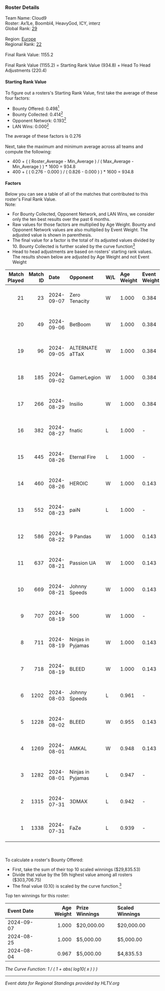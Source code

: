 ### Roster Details<br />
Team Name: Cloud9<br />
Roster: Ax1Le, Boombl4, HeavyGod, ICY, interz<br />
Global Rank: [29](../standings_global.md)<br />
<br />
Region: [Europe]( ../standings_europe.md)<br />
Regional Rank: [22]( ../standings_europe.md)<br />
<br />
Final Rank Value:  1155.2<br />
<br />
Final Rank Value (1155.2) = Starting Rank Value (934.8) + Head To Head Adjustments (220.4)<br />

#### Starting Rank Value<br />
To figure out a rosters's Starting Rank Value, first take the average of these four factors:<br />
- Bounty Offered: 0.498[<sup>1</sup>](#table2)
- Bounty Collected: 0.414[<sup>2</sup>](#table1)
- Opponent Network: 0.193[<sup>2</sup>](#table1)
- LAN Wins: 0.000[<sup>2</sup>](#table1)

The average of these factors is 0.276<br />
<br />
Next, take the maximum and minimum average across all teams and compute the following:<br />
- 400 + ( ( Roster_Average - Min_Average ) / ( Max_Average - Min_Average ) ) * 1600 = 934.8
- 400 + ( ( 0.276 - 0.000 ) / ( 0.826 - 0.000 ) ) * 1600 = 934.8


#### Factors<br />
Below you can see a table of all of the matches that contributed to this roster's Final Rank Value.<br />
Note:<br />

- For Bounty Collected, Opponent Network, and LAN Wins, we consider only the ten best results over the past 6 months.
- Raw values for those factors are multiplied by Age Weight. Bounty and Opponent Network values are also multiplied by Event Weight. The adjusted value is shown in parenthesis.
- The final value for a factor is the total of its adjusted values divided by 10. Bounty Collected is further scaled by the curve function[<sup>3</sup>](#curveFunction)
- Head to head adjustments are based on rosters' starting rank values. The results shown below are adjusted by Age Weight and not Event Weight
<span id="table1"></span><br />


| Match Played | Match ID | Date       | Opponent          | W/L | Age Weight | Event Weight | Bounty Collected | Opponent Network | LAN Wins  | H2H Adj. | Roster                                |
| -: | -: | :- | :- | :- | :- | :- | :- | :- | :- | -: | :- |
|           21 |       23 | 2024-09-07 | Zero Tenacity     | W   | 1.000      | 0.384        | 0.163 (0.063)    | 1.000 (0.384)    | 0 (0.000) |    12.01 | Ax1Le, Boombl4, HeavyGod, ICY, interz |
|           20 |       49 | 2024-09-06 | BetBoom           | W   | 1.000      | 0.384        | 0.229 (0.088)    | 0.535 (0.206)    | 0 (0.000) |    20.95 | Ax1Le, Boombl4, HeavyGod, ICY, interz |
|           19 |       96 | 2024-09-05 | ALTERNATE aTTaX   | W   | 1.000      | 0.384        | 0.102 (0.039)    | 0.837 (0.322)    | 0 (0.000) |     8.84 | Ax1Le, Boombl4, HeavyGod, ICY, interz |
|           18 |      185 | 2024-09-02 | GamerLegion       | W   | 1.000      | 0.384        | 0.162 (0.062)    | 0.601 (0.231)    | 0 (0.000) |    14.39 | Ax1Le, Boombl4, HeavyGod, ICY, interz |
|           17 |      266 | 2024-08-29 | Insilio           | W   | 1.000      | 0.384        | -                | 0.654 (0.251)    | 0 (0.000) |     7.86 | Ax1Le, Boombl4, HeavyGod, ICY, interz |
|           16 |      382 | 2024-08-27 | fnatic            | L   | 1.000      | -            | -                | -                | -         |    -7.20 | Ax1Le, Boombl4, HeavyGod, ICY, interz |
|           15 |      445 | 2024-08-26 | Eternal Fire      | L   | 1.000      | -            | -                | -                | -         |    -0.87 | Ax1Le, Boombl4, HeavyGod, ICY, interz |
|           14 |      460 | 2024-08-26 | HEROIC            | W   | 1.000      | 0.143        | 0.205 (0.029)    | -                | 0 (0.000) |    25.99 | Ax1Le, Boombl4, HeavyGod, ICY, interz |
|           13 |      552 | 2024-08-23 | paiN              | L   | 1.000      | -            | -                | -                | -         |    -1.91 | Ax1Le, Boombl4, HeavyGod, ICY, interz |
|           12 |      586 | 2024-08-22 | 9 Pandas          | W   | 1.000      | 0.143        | -                | 0.732 (0.105)    | 0 (0.000) |    17.80 | Ax1Le, Boombl4, HeavyGod, ICY, interz |
|           11 |      637 | 2024-08-21 | Passion UA        | W   | 1.000      | 0.143        | 0.164 (0.023)    | 1.000 (0.143)    | 0 (0.000) |    17.27 | Ax1Le, Boombl4, HeavyGod, ICY, interz |
|           10 |      669 | 2024-08-21 | Johnny Speeds     | W   | 1.000      | 0.143        | 0.102 (0.015)    | 0.956 (0.137)    | 0 (0.000) |    18.65 | Ax1Le, Boombl4, HeavyGod, ICY, interz |
|            9 |      707 | 2024-08-19 | 500               | W   | 1.000      | -            | -                | -                | 0 (0.000) |     2.13 | Ax1Le, Boombl4, HeavyGod, ICY, interz |
|            8 |      711 | 2024-08-19 | Ninjas in Pyjamas | W   | 1.000      | 0.143        | 0.232 (0.033)    | -                | -         |    28.71 | Ax1Le, Boombl4, HeavyGod, ICY, interz |
|            7 |      718 | 2024-08-19 | BLEED             | W   | 1.000      | 0.143        | 0.101 (0.014)    | 0.541 (0.077)    | -         |    21.12 | Ax1Le, Boombl4, HeavyGod, ICY, interz |
|            6 |     1202 | 2024-08-03 | Johnny Speeds     | L   | 0.961      | -            | -                | -                | -         |    -8.04 | Ax1Le, Boombl4, HeavyGod, ICY, interz |
|            5 |     1228 | 2024-08-02 | BLEED             | W   | 0.955      | 0.143        | -                | 0.541 (0.074)    | -         |    23.91 | Ax1Le, Boombl4, HeavyGod, ICY, interz |
|            4 |     1269 | 2024-08-01 | AMKAL             | W   | 0.948      | 0.143        | 0.123 (0.017)    | -                | -         |    22.13 | Ax1Le, Boombl4, HeavyGod, ICY, interz |
|            3 |     1282 | 2024-08-01 | Ninjas in Pyjamas | L   | 0.947      | -            | -                | -                | -         |    -1.88 | Ax1Le, Boombl4, HeavyGod, ICY, interz |
|            2 |     1315 | 2024-07-31 | 3DMAX             | L   | 0.942      | -            | -                | -                | -         |    -1.14 | Ax1Le, Boombl4, HeavyGod, ICY, interz |
|            1 |     1338 | 2024-07-31 | FaZe              | L   | 0.939      | -            | -                | -                | -         |    -0.32 | Ax1Le, Boombl4, HeavyGod, ICY, interz |

<br />
<span id="table2"></span><br />
To calculate a roster's Bounty Offered:<br />

- First, take the sum of their top 10 scaled winnings ($29,835.53)
- Divide that value by the 5th highest value among all rosters ($303,706.75)
- The final value (0.10) is scaled by the curve function.[<sup>3</sup>](#curveFunction)

Top ten winnings for this roster:<br />

| Event Date | Age Weight | Prize Winnings | Scaled Winnings |
| :- | -: | :- | :- |
| 2024-09-07 |      1.000 | $20,000.00     | $20,000.00      |
| 2024-08-25 |      1.000 | $5,000.00      | $5,000.00       |
| 2024-08-04 |      0.967 | $5,000.00      | $4,835.53       |


<span id="curveFunction"></span>_The Curve Function: 1 / ( 1 + abs( log10( x ) ) )_<br />

---
_Event data for Regional Standings provided by HLTV.org_<br />
